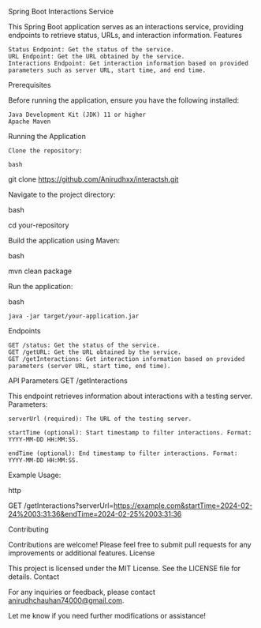 Spring Boot Interactions Service

This Spring Boot application serves as an interactions service, providing endpoints to retrieve status, URLs, and interaction information.
Features

    Status Endpoint: Get the status of the service.
    URL Endpoint: Get the URL obtained by the service.
    Interactions Endpoint: Get interaction information based on provided parameters such as server URL, start time, and end time.

Prerequisites

Before running the application, ensure you have the following installed:

    Java Development Kit (JDK) 11 or higher
    Apache Maven

Running the Application

    Clone the repository:

    bash

git clone https://github.com/Anirudhxx/interactsh.git

Navigate to the project directory:

bash

cd your-repository

Build the application using Maven:

bash

mvn clean package

Run the application:

bash

    java -jar target/your-application.jar

Endpoints

    GET /status: Get the status of the service.
    GET /getURL: Get the URL obtained by the service.
    GET /getInteractions: Get interaction information based on provided parameters (server URL, start time, end time).

API Parameters
GET /getInteractions

This endpoint retrieves information about interactions with a testing server.
Parameters:

    serverUrl (required): The URL of the testing server.

    startTime (optional): Start timestamp to filter interactions. Format: YYYY-MM-DD HH:MM:SS.

    endTime (optional): End timestamp to filter interactions. Format: YYYY-MM-DD HH:MM:SS.

Example Usage:

http

GET /getInteractions?serverUrl=https://example.com&startTime=2024-02-24%2003:31:36&endTime=2024-02-25%2003:31:36

Contributing

Contributions are welcome! Please feel free to submit pull requests for any improvements or additional features.
License

This project is licensed under the MIT License. See the LICENSE file for details.
Contact

For any inquiries or feedback, please contact anirudhchauhan74000@gmail.com.

Let me know if you need further modifications or assistance!